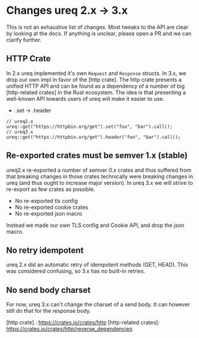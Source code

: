 # Changes ureq 2.x -> 3.x

This is not an exhaustive list of changes. Most tweaks to the API are clear by looking
at the docs. If anything is unclear, please open a PR and we can clarify further.

## HTTP Crate

In 2.x ureq implemented it's own `Request` and `Response` structs. In 3.x, we
drop our own impl in favor of the [http crate]. The http crate presents a unified HTTP
API and can be found as a dependency of a number of big [http-related crates] in the
Rust ecosystem. The idea is that presenting a well-known API towards users of ureq
will make it easier to use.

* .set -> .header

```
// ureq2.x
ureq::get("https://httpbin.org/get").set("foo", "bar").call();
// ureq3.x
ureq::get("https://httpbin.org/get").header("foo", "bar").call();
```

## Re-exported crates must be semver 1.x (stable)

ureq2.x re-exported a number of semver 0.x crates and thus suffered from that breaking
changes in those crates technically were breaking changes in ureq (and thus ought to increase
major version). In ureq 3.x we will strive to re-export as few crates as possible.

* No re-exported tls config
* No re-exported cookie crates
* No re-exported json macro

Instead we made our own TLS config and Cookie API, and drop the json macro.



## No retry idempotent

ureq 2.x did an automatic retry of idempotent methods (GET, HEAD). This was considered
confusing, so 3.x has no built-in retries.

## No send body charset

For now, ureq 3.x can't change the charset of a send body. It can however still do that
for the response body.

[http crate]         : https://crates.io/crates/http
[http-related crates]: https://crates.io/crates/http/reverse_dependencies
